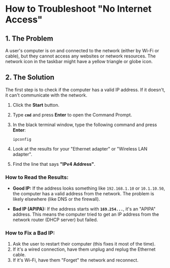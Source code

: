 # How to Troubleshoot "No Internet Access"

## 1. The Problem

A user's computer is on and connected to the network (either by Wi-Fi or cable), but they cannot access any websites or network resources. The network icon in the taskbar might have a yellow triangle or globe icon.

## 2. The Solution

The first step is to check if the computer has a valid IP address. If it doesn't, it can't communicate with the network.

1.  Click the **Start** button.
2.  Type **`cmd`** and press **Enter** to open the Command Prompt.
3.  In the black terminal window, type the following command and press **Enter**:

    ```
    ipconfig
    ```

4.  Look at the results for your "Ethernet adapter" or "Wireless LAN adapter".
5.  Find the line that says **"IPv4 Address"**.

### How to Read the Results:

* **Good IP:** If the address looks something like `192.168.1.10` or `10.1.10.50`, the computer has a valid address from the network. The problem is likely elsewhere (like DNS or the firewall).

* **Bad IP (APIPA):** If the address starts with **`169.254...`**, it's an "APIPA" address. This means the computer tried to get an IP address from the network router (DHCP server) but failed.

### How to Fix a Bad IP:

1.  Ask the user to restart their computer (this fixes it most of the time).
2.  If it's a wired connection, have them unplug and replug the Ethernet cable.
3.  If it's Wi-Fi, have them "Forget" the network and reconnect.
